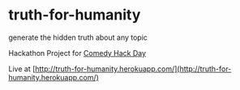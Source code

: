 truth-for-humanity
==================

generate the hidden truth about any topic


Hackathon Project for [Comedy Hack Day](https://www.hackerleague.org/hackathons/comedy-hack-day-at-the-mit-media-lab/hacks/truth-for-humanity)


Live at [http://truth-for-humanity.herokuapp.com/](http://truth-for-humanity.herokuapp.com/)
